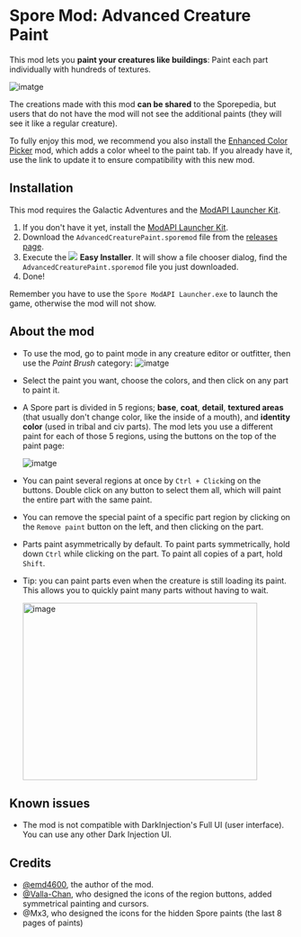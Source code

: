 # Spore Mod: Advanced Creature Paint

This mod lets you **paint your creatures like buildings**: Paint each part individually with hundreds of textures.

![imatge](https://i.imgur.com/rxweQL2.png)

The creations made with this mod **can be shared** to the Sporepedia, but users that do not have the mod will not see the additional paints (they will see it like a regular creature).

To fully enjoy this mod, we recommend you also install the [Enhanced Color Picker](https://github.com/emd4600/EnhancedColorPickerMod#readme) mod, which adds a color wheel to the paint tab. If you already have it, use the link to update it to ensure compatibility with this new mod.

## Installation

This mod requires the Galactic Adventures and the [ModAPI Launcher Kit](https://davoonline.com/sporemodder/rob55rod/ModAPI/Public/).
1. If you don't have it yet, install the [ModAPI Launcher Kit](https://davoonline.com/sporemodder/rob55rod/ModAPI/Public/).
2. Download the `AdvancedCreaturePaint.sporemod` file from the [releases page](https://github.com/emd4600/advanced-creature-paint/releases/latest).
3. Execute the ![](https://sporemodder.files.wordpress.com/2017/07/easy-installer-icon-small.png?w=43&zoom=2) **Easy Installer**. It will show a file chooser dialog, find the `AdvancedCreaturePaint.sporemod` file you just downloaded.
4. Done!

Remember you have to use the `Spore ModAPI Launcher.exe` to launch the game, otherwise the mod will not show.

## About the mod

- To use the mod, go to paint mode in any creature editor or outfitter, then use the *Paint Brush* category:
![imatge](https://i.imgur.com/KADMnvT.png)
- Select the paint you want, choose the colors, and then click on any part to paint it.
- A Spore part is divided in 5 regions; **base**, **coat**, **detail**, **textured areas** (that usually don't change color, like the inside of a mouth), and **identity color** (used in tribal and civ parts). The mod lets you use a different paint for each of those 5 regions, using the buttons on the top of the paint page:

  ![imatge](https://i.imgur.com/ztiFwj9.png)
- You can paint several regions at once by `Ctrl + Click`ing on the buttons. Double click on any button to select them all, which will paint the entire part with the same paint.
- You can remove the special paint of a specific part region by clicking on the `Remove paint` button on the left, and then clicking on the part.
- Parts paint asymmetrically by default. To paint parts symmetrically, hold down `Ctrl` while clicking on the part. To paint all copies of a part, hold `Shift`.
- Tip: you can paint parts even when the creature is still loading its paint. This allows you to quickly paint many parts without having to wait.

  <img width="417" height="315" alt="image" src="https://github.com/user-attachments/assets/dc1a547c-ef28-407a-a189-f6de56359b6a" />


## Known issues
- The mod is not compatible with DarkInjection's Full UI (user interface). You can use any other Dark Injection UI.

## Credits
- [@emd4600](https://github.com/emd4600), the author of the mod.
- [@Valla-Chan](https://github.com/Valla-Chan), who designed the icons of the region buttons, added symmetrical painting and cursors.
- @Mx3, who designed the icons for the hidden Spore paints (the last 8 pages of paints)




